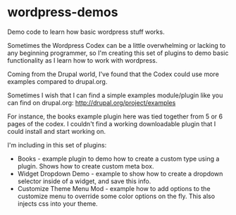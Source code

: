 wordpress-demos
===============

Demo code to learn how basic wordpress stuff works.

Sometimes the Wordpress Codex can be a little overwhelming or lacking to any
beginning programmer, so I'm creating this set of plugins to demo
basic functionality as I learn how to work with wordpress.

Coming from the Drupal world, I've found that the Codex could use more examples
compared to drupal.org. 

Sometimes I wish that I can find a simple examples module/plugin like you can find
on drupal.org:  http://drupal.org/project/examples

For instance, the books example plugin here was tied together from 5 or 6
pages of the codex. I couldn't find a working downloadable plugin that I
could install and start working on.


I'm including in this set of plugins:
* Books - example plugin to demo how to create a custom type using a plugin. Shows how to create custom meta box.
* Widget Dropdown Demo - example to show how to create a dropdown selector inside of a widget, and save this info.
* Customize Theme Menu Mod - example how to add options to the customize menu to override some color options on the fly. This also injects css into your theme.